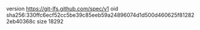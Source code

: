 version https://git-lfs.github.com/spec/v1
oid sha256:330ffc6ecf52cc5be39c85eeb59a24896074d1d500d460625f812822eb40368c
size 18292
